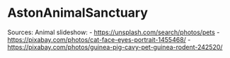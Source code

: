 # AstonAnimalSanctuary
Sources:
Animal slideshow:
	- https://unsplash.com/search/photos/pets
	- https://pixabay.com/photos/cat-face-eyes-portrait-1455468/
	- https://pixabay.com/photos/guinea-pig-cavy-pet-guinea-rodent-242520/